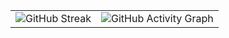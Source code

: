 <div align="center">
 <table>
  <tr>
    <td>
      <img src="https://streak-stats.demolab.com/?user=Sthuthi11&theme=highcontrast&hide_border=true" alt="GitHub Streak" />
    </td>
    <td>
      <img src="https://github-readme-activity-graph.vercel.app/graph?username=Sthuthi11&custom_title=GitHub%20Activity%20Graph&hide_border=true&border_radius=15&bg_color=000000&color=FFD700&line=1E90FF&point=1E90FF&area_color=000000&title_color=FFD700&area=true" alt="GitHub Activity Graph" />
    </td>
  </tr>
 </table>
